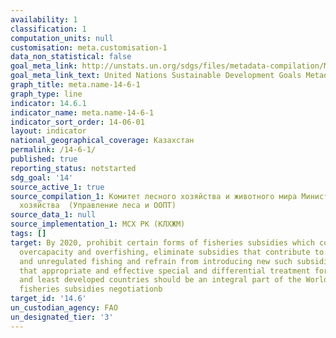 ```yaml
---
availability: 1
classification: 1
computation_units: null
customisation: meta.customisation-1
data_non_statistical: false
goal_meta_link: http://unstats.un.org/sdgs/files/metadata-compilation/Metadata-Goal-14.pdf
goal_meta_link_text: United Nations Sustainable Development Goals Metadata (pdf 288kB)
graph_title: meta.name-14-6-1
graph_type: line
indicator: 14.6.1
indicator_name: meta.name-14-6-1
indicator_sort_order: 14-06-01
layout: indicator
national_geographical_coverage: Казахстан
permalink: /14-6-1/
published: true
reporting_status: notstarted
sdg_goal: '14'
source_active_1: true
source_compilation_1: Комитет лесного хозяйства и животного мира Министерства сельского
  хозяйства  (Управление леса и ООПТ)
source_data_1: null
source_implementation_1: МСХ РК (КЛХЖМ)
tags: []
target: By 2020, prohibit certain forms of fisheries subsidies which contribute to
  overcapacity and overfishing, eliminate subsidies that contribute to illegal, unreported
  and unregulated fishing and refrain from introducing new such subsidies, recognizing
  that appropriate and effective special and differential treatment for developing
  and least developed countries should be an integral part of the World Trade Organization
  fisheries subsidies negotiationb
target_id: '14.6'
un_custodian_agency: FAO
un_designated_tier: '3'
---
```


